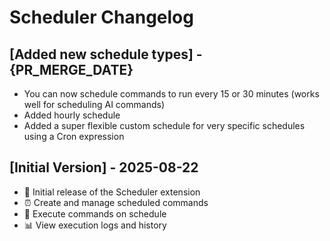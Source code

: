 # Scheduler Changelog

## [Added new schedule types] - {PR_MERGE_DATE}

- You can now schedule commands to run every 15 or 30 minutes (works well for scheduling AI commands)
- Added hourly schedule
- Added a super flexible custom schedule for very specific schedules using a Cron expression

## [Initial Version] - 2025-08-22

- 🎉 Initial release of the Scheduler extension
- ⏰ Create and manage scheduled commands
- 🔄 Execute commands on schedule
- 📊 View execution logs and history
